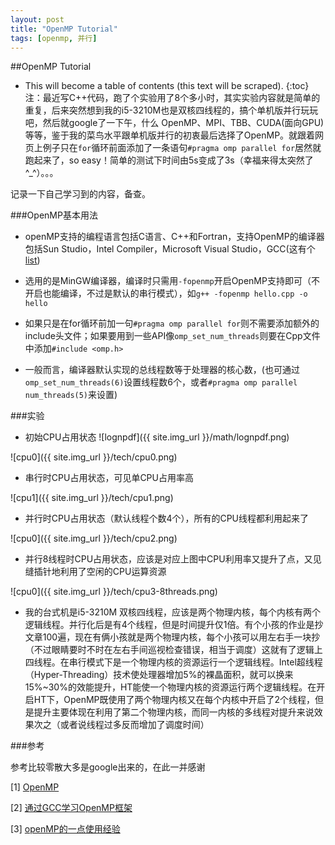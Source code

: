 ```yaml
---
layout: post
title: "OpenMP Tutorial"
tags: [openmp, 并行]
---
```



##OpenMP Tutorial

- This will become a table of contents (this text will be scraped).
{:toc}
注：最近写C++代码，跑了个实验用了8个多小时，其实实验内容就是简单的重复，后来突然想到我的i5-3210M也是双核四线程的，搞个单机版并行玩玩吧，然后就google了一下午，什么 OpenMP、MPI、TBB、CUDA(面向GPU)等等，鉴于我的菜鸟水平跟单机版并行的初衷最后选择了OpenMP。就跟着网页上例子只在`for`循环前面添加了一条语句`#pragma omp parallel for`居然就跑起来了，so easy！简单的测试下时间由5s变成了3s（幸福来得太突然了^_^）。。。

记录一下自己学习到的内容，备查。

###OpenMP基本用法
- openMP支持的编程语言包括C语言、C++和Fortran，支持OpenMP的编译器包括Sun Studio，Intel Compiler，Microsoft Visual Studio，GCC(这有个[list](r4))

- 选用的是MinGW编译器，编译时只需用`-fopenmp`开启OpenMP支持即可（不开启也能编译，不过是默认的串行模式），如`g++ -fopenmp hello.cpp -o hello`

- 如果只是在for循环前加一句`#pragma omp parallel for`则不需要添加额外的include头文件；如果要用到一些API像`omp_set_num_threads`则要在Cpp文件中添加`#include <omp.h>`  

- 一般而言，编译器默认实现的总线程数等于处理器的核心数，(也可通过`omp_set_num_threads(6)`设置线程数6个，或者`#pragma omp parallel num_threads(5)`来设置)



###实验

- 初始CPU占用状态  ![lognpdf]({{ site.img_url }}/math/lognpdf.png)

![cpu0]({{ site.img_url }}/tech/cpu0.png)

- 串行时CPU占用状态，可见单CPU占用率高

![cpu1]({{ site.img_url }}/tech/cpu1.png)

- 并行时CPU占用状态（默认线程个数4个），所有的CPU线程都利用起来了

![cpu0]({{ site.img_url }}/tech/cpu2.png)

- 并行8线程时CPU占用状态，应该是对应上图中CPU利用率又提升了点，又见缝插针地利用了空闲的CPU运算资源

![cpu0]({{ site.img_url }}/tech/cpu3-8threads.png)

- 我的台式机是i5-3210M 双核四线程，应该是两个物理内核，每个内核有两个逻辑线程。并行化后是有4个线程，但是时间提升仅1倍。有个小孩的作业是抄文章100遍，现在有俩小孩就是两个物理内核，每个小孩可以用左右手一块抄（不过眼睛要时不时在左右手间巡视检查错误，相当于调度）这就有了逻辑上四线程。在串行模式下是一个物理内核的资源运行一个逻辑线程。Intel超线程（Hyper-Threading）技术使处理器增加5%的裸晶面积，就可以换来15%~30%的效能提升，HT能使一个物理内核的资源运行两个逻辑线程。在开启HT下，OpenMP既使用了两个物理内核又在每个内核中开启了2个线程，但是提升主要体现在利用了第二个物理内核，而同一内核的多线程对提升来说效果次之（或者说线程过多反而增加了调度时间）

###参考

参考比较零散大多是google出来的，在此一并感谢

[1] [OpenMP][r1]

[r1]: http://openmp.org/wp/ "显示OpenMP主页"

[2] [通过GCC学习OpenMP框架][r2]

[r2]: http://www.ibm.com/developerworks/cn/aix/library/au-aix-openmp-framework/

[3] [openMP的一点使用经验][r3]

[r3]: http://www.cnblogs.com/yangyangcv/archive/2012/03/23/2413335.html

[r4]: http://openmp.org/wp/openmp-compilers/ "OpenMP Compilers"

[^id]: 这是脚注